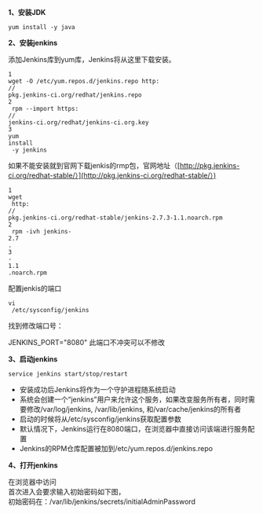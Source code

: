 **1、安装JDK**

```
yum install -y java
```

**2、安装jenkins**

添加Jenkins库到yum库，Jenkins将从这里下载安装。

```
1
wget -O /etc/yum.repos.d/jenkins.repo http:
//
pkg.jenkins-ci.org/redhat/jenkins.repo
2
 rpm --import https:
//
jenkins-ci.org/redhat/jenkins-ci.org.key
3
yum
install
 -y jenkins
```

如果不能安装就到官网下载jenkis的rmp包，官网地址（[http://pkg.jenkins-ci.org/redhat-stable/）](http://pkg.jenkins-ci.org/redhat-stable/）)

```
1
wget
 http:
//
pkg.jenkins-ci.org/redhat-stable/jenkins-2.7.3-1.1.noarch.rpm
2
 rpm -ivh jenkins-
2.7
.
3
-
1.1
.noarch.rpm
```

配置jenkis的端口

```
vi
 /etc/sysconfig/jenkins
```

找到修改端口号：

JENKINS\_PORT="8080"  此端口不冲突可以不修改

**3、启动jenkins**

```
service jenkins start/stop/restart
```

* 安装成功后Jenkins将作为一个守护进程随系统启动
* 系统会创建一个“jenkins”用户来允许这个服务，如果改变服务所有者，同时需要修改/var/log/jenkins, /var/lib/jenkins, 和/var/cache/jenkins的所有者
* 启动的时候将从/etc/sysconfig/jenkins获取配置参数
* 默认情况下，Jenkins运行在8080端口，在浏览器中直接访问该端进行服务配置
* Jenkins的RPM仓库配置被加到/etc/yum.repos.d/jenkins.repo

**4、打开jenkins**

在浏览器中访问  
首次进入会要求输入初始密码如下图，  
初始密码在：/var/lib/jenkins/secrets/initialAdminPassword



```


```



